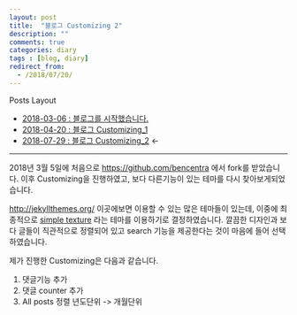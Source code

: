 ```yaml
---
layout: post
title:  "블로그 Customizing 2"
description: ""
comments: true
categories: diary
tags : [blog, diary]
redirect_from:
  - /2018/07/20/
---
```

Posts Layout

- [2018-03-06 : 블로그를 시작했습니다.](https://000namc.github.io/blog/2018/03/06/blog_begin/)  
- [2018-04-20 : 블로그 Customizing_1](https://000namc.github.io/blog/2018/04/20/blog_customizing_1/)  
- [2018-07-29 : 블로그 Customizing_2](https://000namc.github.io/blog/2018/07/29/blog_customizing_2/)  $\leftarrow$

___

2018년 3월 5일에 처음으로 https://github.com/bencentra 에서 fork를 받았습니다. 이후 Customizing을 진행하였고, 보다 다른기능이 있는 테마를 다시 찾아보게되었습니다.

http://jekyllthemes.org/ 이곳에보면 이용할 수 있는 많은 테마들이 있는데, 이중에 최종적으로 [simple texture](https://github.com/yizeng/jekyll-theme-simple-texture) 라는 테마를 이용하기로 결정하였습니다. 깔끔한 디자인과 보다 글들이 직관적으로 정렬되어 있고 search 기능을 제공한다는 것이 마음에 들어 선택하였습니다.

제가 진행한 Customizing은 다음과 같습니다.

1. 댓글기능 추가
2. 댓글 counter 추가
3. All posts 정렬 년도단위 -> 개월단위
